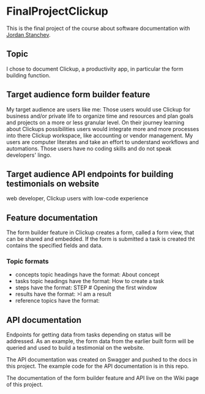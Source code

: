 # FinalProjectClickup
This is the final project of the course about software documentation with [Jordan Stanchev](https://github.com/JordanStanchev/Getting-Started-as-User-Assistance-Developer). 

## Topic
I chose to document Clickup, a productivity app, in particular the form building function.

## Target audience form builder feature
My target audience are users like me: Those users would use Clickup for business and/or private life to organize time and resources and plan goals and projects on a more or less granular level. On their journey learning about Clickups possibilities users would integrate more and more processes into there Clickup workspace, like accounting or vendor management. My users are computer literates and take an effort to understand workflows and automations. Those users have no coding skills and do not speak developers' lingo.

## Target audience API endpoints for building testimonials on website
web developer, Clickup users with low-code experience

## Feature documentation
The form builder feature in Clickup creates a form, called a form view, that can be shared and embedded. If the form is submitted a task is created tht contains the specified fields and data.
### Topic formats
* concepts topic headings have the format: About concept
* tasks topic headings have the format: How to create a task
* steps have the format: STEP # Opening the first window
* results have the format: >I am a result
* reference topics have the format:

## API documentation
Endpoints for getting data from tasks depending on status will be addressed. As an example, the form data from the earlier built form will be queried and used to build a testimonial on the website.

The API documentation was created on Swagger and pushed to the docs in this project.
The example code for the API documentation is in this repo.

The documentation of the form builder feature and API live on the Wiki page of this project.
